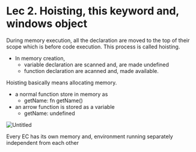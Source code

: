 # Lec 2. Hoisting, this keyword and, windows object

During memory execution, all the declaration are moved to the top of their scope which is before code execution. This process is called hoisting.

- In memory creation,
    - variable declaration are scanned and, are made undefined
    - function declaration are acanned and, made available.

Hoisting basically means allocating memory.

- a normal function store in memory as
    - getName: fn getName()
- an arrow function is stored as a variable
    - getName: undefined

![Untitled](Fullstack/JS%20Notes/Lec%202%20Hoisting,%20this%20keyword%20and,%20windows%20object%2021209da1c72f4408ae8b908d3dd8b8d1/Untitled.png)

Every EC has its own memory and, environment running separately independent from each other